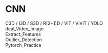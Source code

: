 # CNN

C3D / I3D / S3D / R(2+1)D / ViT / ViViT / YOLO     
deal_Video_Image   
Extract_Features    
Outlier_Detection     
Pytorch_Practice     

